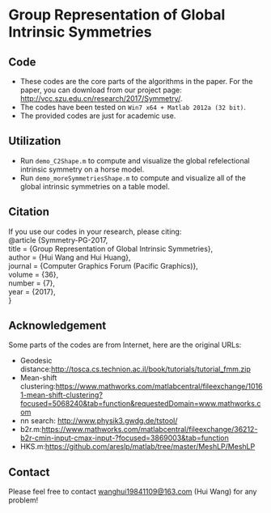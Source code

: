 # Group Representation of Global Intrinsic Symmetries


## Code
- These codes are the core parts of the algorithms in the paper. For the paper, you can download from our project page: http://vcc.szu.edu.cn/research/2017/Symmetry/.
- The codes have been tested on `Win7 x64 + Matlab 2012a (32 bit)`.
- The provided codes are just for academic use.


## Utilization
- Run `demo_C2Shape.m` to compute and visualize the global refelectional intrinsic symmetry on a horse model. <br>
- Run `demo_moreSymmetriesShape.m` to compute and visualize all of the global intrinsic symmetries on a table model. 


## Citation
If you use our codes in your research, please citing:<br>
    @article {Symmetry-PG-2017,<br>
                  title   = {Group Representation of Global Intrinsic Symmetries},<br>
                  author  = {Hui Wang and Hui Huang},<br>
                  journal = {Computer Graphics Forum (Pacific Graphics)},<br>
                  volume  = {36},<br>
                  number  = {7},<br>
                  year    = {2017},<br>
                  }


## Acknowledgement
Some parts of the codes are from Internet, here are the original URLs:<br>
- Geodesic distance:http://tosca.cs.technion.ac.il/book/tutorials/tutorial_fmm.zip
- Mean-shift clustering:https://www.mathworks.com/matlabcentral/fileexchange/10161-mean-shift-clustering?focused=5068240&tab=function&requestedDomain=www.mathworks.com
- nn search: http://www.physik3.gwdg.de/tstool/
- b2r.m:https://www.mathworks.com/matlabcentral/fileexchange/36212-b2r-cmin-input-cmax-input-?focused=3869003&tab=function
- HKS.m:https://github.com/areslp/matlab/tree/master/MeshLP/MeshLP

## Contact
Please feel free to contact wanghui19841109@163.com (Hui Wang) for any problem!

